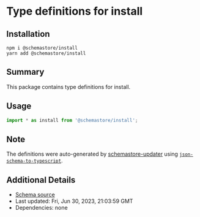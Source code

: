 # Type definitions for install

## Installation

```
npm i @schemastore/install
yarn add @schemastore/install
```

## Summary

This package contains type definitions for install.

## Usage

```ts
import * as install from '@schemastore/install';
```

## Note

The definitions were auto-generated by [schemastore-updater](https://github.com/ffflorian/schemastore-updater) using [`json-schema-to-typescript`](https://www.npmjs.com/package/json-schema-to-typescript).

## Additional Details

* [Schema source](https://github.com/SchemaStore/schemastore/tree/master/src/schemas/json/install)
* Last updated: Fri, Jun 30, 2023, 21:03:59 GMT
* Dependencies: none
